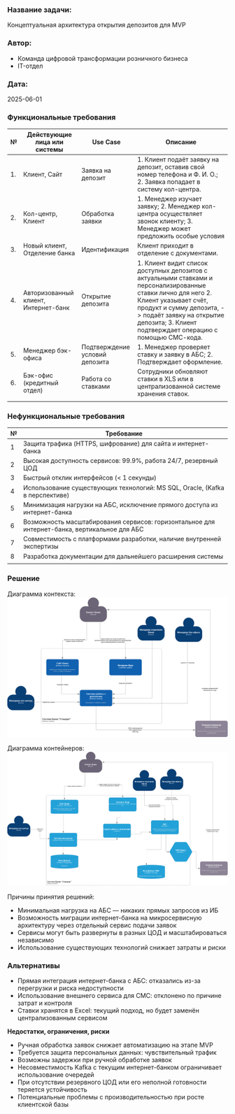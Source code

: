 ### <a name="_b7urdng99y53"></a>**Название задачи:**     
Концептуальная архитектура открытия депозитов для MVP 
### <a name="_hjk0fkfyohdk"></a>**Автор:** 
- Команда цифровой трансформации розничного бизнеса
- IT-отдел
### <a name="_uanumrh8zrui"></a>**Дата:**
2025-06-01
### <a name="_3bfxc9a45514"></a>**Функциональные требования**

|**№**|**Действующие лица или системы**|**Use Case**|**Описание**|
|---|---|---|---|
| 1. | Клиент, Cайт | Заявка на депозит | 1. Клиент подаёт заявку на депозит, оставив свой номер телефона и Ф. И. О.; 2. Заявка попадает в систему кол-центра.|
| 2. | Кол-центр, Клиент | Обработка заявки | 1. Менеджер изучает заявку; 2. Менеджер кол-центра осуществляет звонок клиенту; 3. Менеджер может предложить особые условия|
| 3. | Новый клиент, Отделение банка | Идентификация | Клиент приходит в отделение с документами. |
| 4. | Авторизованный клиент, Интернет-банк | Открытие депозита | 1. Клиент видит список доступных депозитов с актуальными ставками и персонализированные ставки лично для него 2. Клиент указывает счёт, продукт и сумму депозита, -> подаёт заявку на открытие депозита; 3. Клиент подтверждает операцию с помощью СМС-кода.|
| 5. | Менеджер бэк-офиса | Подтверждение условий депозита | 1. Менеджер проверяет ставку и заявку в АБС; 2. Подтверждает оформление. |
| 6. | Бэк-офис (кредитный отдел) | Работа со ставками | Сотрудники обновляют ставки в XLS или в централизованной системе хранения ставок. |
|||||
### <a name="_u8xz25hbrgql"></a>**Нефункциональные требования**


|**№**|**Требование**|
|---|---|
| 1 | Защита трафика (HTTPS, шифрование) для сайта и интернет-банка |
| 2 | Высокая доступность сервисов: 99.9%, работа 24/7, резервный ЦОД|
| 3 | Быстрый отклик интерфейсов (< 1 секунды) |
| 4 | Использование существующих технологий: MS SQL, Oracle, (Kafka в перспективе)|
| 5 | Минимизация нагрузки на АБС, исключение прямого доступа из интернет-банка|
| 6 | Возможность масштабирования сервисов: горизонтальное для интернет-банка, вертикальное для АБС |
| 7 | Совместимость с платформами разработки, наличие внутренней экспертизы |
| 8 | Разработка документации для дальнейшего расширения системы |
|||
### <a name="_qmphm5d6rvi3"></a>**Решение**

Диаграмма контекста:
![](context_diagram.drawio.png)

Диаграмма контейнеров:
![](container_diagram.drawio.png)

Причины принятия решений:
- Минимальная нагрузка на АБС — никаких прямых запросов из ИБ
- Возможность миграции интернет-банка на микросервисную архитектуру через отдельный сервис подачи заявок
- Сервисы могут быть развернуты в разных ЦОД и масштабироваться независимо
- Использование существующих технологий снижает затраты и риски

### <a name="_bjrr7veeh80c"></a>**Альтернативы**

- Прямая интеграция интернет-банка с АБС: отказались из-за перегрузки и риска недоступности
- Использование внешнего сервиса для СМС: отклонено по причине затрат и контроля
- Ставки хранятся в Excel: текущий подход, но будет заменён централизованным сервисом

**Недостатки, ограничения, риски**

- Ручная обработка заявок снижает автоматизацию на этапе MVP
- Требуется защита персональных данных: чувствительный трафик
- Возможны задержки при ручной обработке заявок
- Несовместимость Kafka с текущим интернет-банком ограничивает использование очередей
- При отсутствии резервного ЦОД или его неполной готовности теряется устойчивость
- Потенциальные проблемы с производительностью при росте клиентской базы

